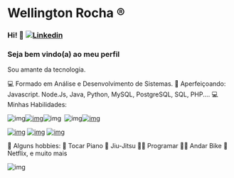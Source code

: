 

# Wellington Rocha ®

### Hi! 👋 [![Linkedin](https://camo.githubusercontent.com/6dc9828248fb64760c234f5b24c275a4912e9bb546c281d0c8e67cecb3381669/68747470733a2f2f696d672e736869656c64732e696f2f62616467652f2d4c696e6b6564496e2d626c75653f7374796c653d666c6174266c6f676f3d4c696e6b6564696e266c6f676f436f6c6f723d7768697465)](https://www.linkedin.com/in/wellingtonrr/)

### Seja bem vindo(a) ao meu perfil

Sou amante da tecnologia.

💻  Formado em Análise e Desenvolvimento de Sistemas.
💜   Aperfeiçoando: Javascript. Node.Js, Java, Python, MySQL, PostgreSQL, SQL, PHP.... 
💻  Minhas Habilidades: 

![img](https://camo.githubusercontent.com/f82a703a667f5ac47383b498bc733369523147b3ecabaa4323e0a660b7a2724d/68747470733a2f2f7777772e766563746f726c6f676f2e7a6f6e652f6c6f676f732f6a6176612f6a6176612d617232312e737667)[![img](https://camo.githubusercontent.com/0a719c24a5eb8062d68bdabbd7306a0dcab0b0ce7093a8550870497456863ec9/68747470733a2f2f7777772e766563746f726c6f676f2e7a6f6e652f6c6f676f732f707974686f6e2f707974686f6e2d617232312e737667)](https://camo.githubusercontent.com/0a719c24a5eb8062d68bdabbd7306a0dcab0b0ce7093a8550870497456863ec9/68747470733a2f2f7777772e766563746f726c6f676f2e7a6f6e652f6c6f676f732f707974686f6e2f707974686f6e2d617232312e737667)![img](https://camo.githubusercontent.com/19ab6bd09ac44d51db909362f5b77c47ab5679fda118a0bb5bfccf72cfc2a0d1/68747470733a2f2f7777772e766563746f726c6f676f2e7a6f6e652f6c6f676f732f6d7973716c2f6d7973716c2d617232312e737667)` `![img](https://camo.githubusercontent.com/133551795a35cb11f3936e70bad160a9cef8d7c38638f6e1c66367476f73ccfc/68747470733a2f2f7777772e766563746f726c6f676f2e7a6f6e652f6c6f676f732f706f737467726573716c2f706f737467726573716c2d617232312e737667)[![img](https://camo.githubusercontent.com/6dab63ba91f8aaf9245d806ea2dc6aa3d6eb6a5b1c79fd6f57fba3ededfc605d/68747470733a2f2f7777772e766563746f726c6f676f2e7a6f6e652f6c6f676f732f6769742d73636d2f6769742d73636d2d617232312e737667)](https://camo.githubusercontent.com/6dab63ba91f8aaf9245d806ea2dc6aa3d6eb6a5b1c79fd6f57fba3ededfc605d/68747470733a2f2f7777772e766563746f726c6f676f2e7a6f6e652f6c6f676f732f6769742d73636d2f6769742d73636d2d617232312e737667)

[![img](https://camo.githubusercontent.com/9f8f0c15762c1afa442ddcb53843efb0fc6b6d624f35ef58a2cca339960449e5/68747470733a2f2f696d672e736869656c64732e696f2f62616467652f2d48544d4c352d626c7565)](https://camo.githubusercontent.com/9f8f0c15762c1afa442ddcb53843efb0fc6b6d624f35ef58a2cca339960449e5/68747470733a2f2f696d672e736869656c64732e696f2f62616467652f2d48544d4c352d626c7565) [![img](https://camo.githubusercontent.com/d0ec03fdc65bfe7ff0d5e574a3316d47a7bcd969dcb2fdb8398d6347b792429a/68747470733a2f2f696d672e736869656c64732e696f2f62616467652f2d435353332d726564)](https://camo.githubusercontent.com/d0ec03fdc65bfe7ff0d5e574a3316d47a7bcd969dcb2fdb8398d6347b792429a/68747470733a2f2f696d672e736869656c64732e696f2f62616467652f2d435353332d726564) [![img](https://camo.githubusercontent.com/d87c7ec76fffeab335ea881f4d3ac501d722f066e062df0bf3cfc6e8428af98a/68747470733a2f2f696d672e736869656c64732e696f2f62616467652f4a532d4a6176617363726970742d79656c6c6f77)](https://camo.githubusercontent.com/d87c7ec76fffeab335ea881f4d3ac501d722f066e062df0bf3cfc6e8428af98a/68747470733a2f2f696d672e736869656c64732e696f2f62616467652f4a532d4a6176617363726970742d79656c6c6f77)



💬  Alguns hobbies: :musical_keyboard: Tocar Piano  :martial_arts_uniform: Jiu-Jitsu  👨‍💻 Programar  :biking_man: Andar Bike  :movie_camera: Netflix, e muito mais



![img](https://camo.githubusercontent.com/568905e19030bd08fa9725d9738280a87218cc7db5ce173fd83c42ea2166cdf2/68747470733a2f2f6769746875622d726561646d652d73746174732e616e7572616768617a7261312e76657263656c2e6170702f6170692f746f702d6c616e67732f3f757365726e616d653d616e7572616768617a7261266c61796f75743d636f6d70616374267468656d653d6d6174657269616c2d70616c656e69676874)



